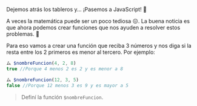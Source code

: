Dejemos atrás los tableros y... ¡Pasemos a JavaScript! :muscle:

A veces la matemática puede ser un poco tediosa :confounded:. La buena noticia es que ahora podemos crear funciones que nos ayuden a resolver estos problemas. :tada:

Para eso vamos a crear una función que reciba 3 números y nos diga si la resta entre los 2 primeros es menor al tercero. Por ejemplo:

``` javascript
ム $nombreFuncion(4, 2, 8)
true //Porque 4 menos 2 es 2 y es menor a 8

ム $nombreFuncion(12, 3, 5)
false //Porque 12 menos 3 es 9 y es mayor a 5
```

> Definí la función `$nombreFuncion`.